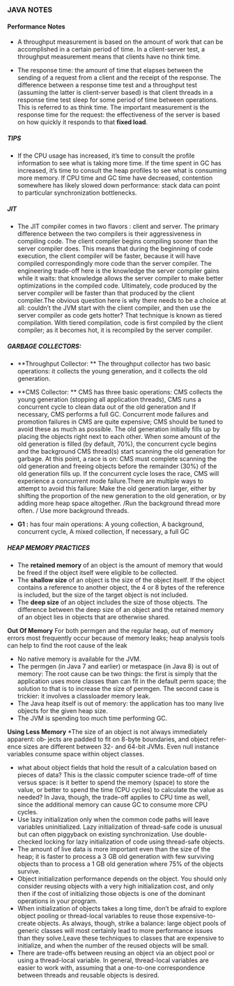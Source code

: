 ### JAVA NOTES

#### Performance Notes

* A throughput measurement is based on the amount of work that can be accomplished in a certain period of time. In a client-server test, a throughput measurement means that clients have no think time. 

* The response time: the amount of time that elapses between the sending of a request from a client and the receipt of the response. The difference between a response time test and a throughput test (assuming the latter is client-server based) is that client threads in a response time test sleep for some period of time between operations. This is referred to as think time. The important measurement is the response time for the request: the effectiveness of the server is based on how quickly it responds to that **fixed load**.


##### TIPS
*  If the CPU usage has increased, it’s time to consult the profile information to see what is taking more time. If the time spent in GC has increased, it’s time to consult the heap profiles to see what is consuming more memory. If CPU time and GC time have decreased, contention somewhere has likely slowed down performance: stack data can point to particular synchronization bottlenecks.

##### JIT
* The JIT compiler comes in two flavors : client and server. The primary difference between the two compilers is their aggressiveness in compiling code. The client compiler begins compiling sooner than the server compiler does. This means that during the beginning of code execution, the client compiler will be faster, because it will have compiled correspondingly more code than the server compiler. The engineering trade-off here is the knowledge the server compiler gains while it waits: that knowledge allows the server compiler to make better optimizations in the compiled code. Ultimately, code produced by the server compiler will be faster than that produced by the client compiler.The obvious question here is why there needs to be a choice at all: couldn’t the JVM start with the client compiler, and then use the server compiler as code gets hotter? That technique is known as tiered compilation. With tiered compilation, code is first compiled by the client compiler; as it becomes hot, it is recompiled by the server compiler.

##### GARBAGE COLLECTORS:
* **Throughput Collector: **  The throughput collector has two basic operations: it collects the young generation, and it collects the old generation.

* **CMS Collector: ** CMS has three basic operations: CMS collects the young generation (stopping all application threads), CMS runs a concurrent cycle to clean data out of the old generation and If necessary, CMS performs a full GC.
Concurrent mode failures and promotion failures in CMS are quite expensive; CMS should be tuned to avoid these as much as possible.
The old generation initially fills up by placing the objects right next to each other. When some amount of the old generation is filled (by default, 70%), the concurrent cycle begins and the background CMS thread(s) start scanning the old generation for garbage. At this point, a race is on: CMS must complete scanning the old generation and freeing objects before the remainder (30%) of the old generation fills up. If the concurrent cycle loses the race, CMS will experience a concurrent mode failure.There are multiple ways to attempt to avoid this failure: Make the old generation larger, either by shifting the proportion of the new generation to the old generation, or by adding more heap space altogether. /Run the background thread more often. / Use more background threads.


* **G1 :** has four main operations: A young collection, A background, concurrent cycle, A mixed collection, If necessary, a full GC

##### HEAP MEMORY PRACTICES
* The **retained memory** of an object is the amount of memory that would be freed if the object itself were eligible to be collected. 
* The **shallow size** of an object is the size of the object itself. If the object contains a reference to another object, the 4 or 8 bytes of the reference is included, but the size of the target object is not included.
* The **deep size** of an object includes the size of those objects. The difference between the deep size of an object and the retained memory of an object lies in objects that are otherwise shared. 

**Out Of Memory** 
 For both permgen and the regular heap, out of memory errors most frequently occur because of memory leaks; heap analysis tools can help to find the root cause of the leak
* No native memory is available for the JVM.
* The permgen (in Java 7 and earlier) or metaspace (in Java 8) is out of memory: The root cause can be two things: the first is simply that the application uses more classes than can fit in the default perm space; the solution to that is to increase the size of permgen. The second case is trickier: it involves a classloader memory leak. 
* The Java heap itself is out of memory: the application has too many live objects for the given heap size.
* The JVM is spending too much time performing GC.


**Using Less Memory**
*The size of an object is not always immediately apparent: ob‐ jects are padded to fit on 8-byte boundaries, and object refer‐ ence sizes are different between 32- and 64-bit JVMs. Even null instance variables consume space within object classes.
* what about object fields that hold the result of a calculation based on pieces of data? This is the classic computer science trade-off of time versus space: is it better to spend the memory (space) to store the value, or better to spend the time (CPU cycles) to calculate the value as needed? In Java, though, the trade-off applies to CPU time as well, since the additional memory can cause GC to consume more CPU cycles.
* Use lazy initialization only when the common code paths will leave variables uninitialized. Lazy initialization of thread-safe code is unusual but can often piggyback on existing synchronization. Use double-checked locking for lazy initialization of code using thread-safe objects.
* The amount of live data is more important even than the size of the heap; it is faster to process a 3 GB old generation with few surviving objects than to process a 1 GB old generation where 75% of the objects survive.
*  Object initialization performance depends on the object. You should only consider reusing objects with a very high initialization cost, and only then if the cost of initializing those objects is one of the dominant operations in your program.
*  When initialization of objects takes a long time, don’t be afraid to explore object pooling or thread-local variables to reuse those expensive-to-create objects. As always, though, strike a balance: large object pools of generic classes will most certainly lead to more performance issues than they solve.Leave these techniques to classes that are expensive to initialize, and when the number of the reused objects will be small.
* There are trade-offs between reusing an object via an object pool or using a thread-local variable. In general, thread-local variables are easier to work with, assuming that a one-to-one correspondence between threads and reusable objects is desired.





















 